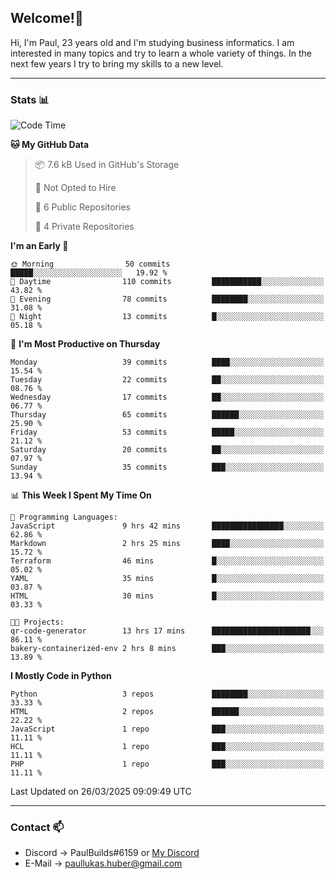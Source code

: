 ## Welcome!👋

Hi, I'm Paul, 23 years old and I'm studying business informatics. I am interested in many topics and try to learn a whole variety of things. In the next few years I try to bring my skills to a new level.

---
### Stats 📊

<!--START_SECTION:waka-->
![Code Time](http://img.shields.io/badge/Code%20Time-115%20hrs%2013%20mins-blue)

**🐱 My GitHub Data** 

> 📦 7.6 kB Used in GitHub's Storage 
 > 
> 🚫 Not Opted to Hire
 > 
> 📜 6 Public Repositories 
 > 
> 🔑 4 Private Repositories 
 > 
**I'm an Early 🐤** 

```text
🌞 Morning                50 commits          █████░░░░░░░░░░░░░░░░░░░░   19.92 % 
🌆 Daytime                110 commits         ███████████░░░░░░░░░░░░░░   43.82 % 
🌃 Evening                78 commits          ████████░░░░░░░░░░░░░░░░░   31.08 % 
🌙 Night                  13 commits          █░░░░░░░░░░░░░░░░░░░░░░░░   05.18 % 
```
📅 **I'm Most Productive on Thursday** 

```text
Monday                   39 commits          ████░░░░░░░░░░░░░░░░░░░░░   15.54 % 
Tuesday                  22 commits          ██░░░░░░░░░░░░░░░░░░░░░░░   08.76 % 
Wednesday                17 commits          ██░░░░░░░░░░░░░░░░░░░░░░░   06.77 % 
Thursday                 65 commits          ██████░░░░░░░░░░░░░░░░░░░   25.90 % 
Friday                   53 commits          █████░░░░░░░░░░░░░░░░░░░░   21.12 % 
Saturday                 20 commits          ██░░░░░░░░░░░░░░░░░░░░░░░   07.97 % 
Sunday                   35 commits          ███░░░░░░░░░░░░░░░░░░░░░░   13.94 % 
```


📊 **This Week I Spent My Time On** 

```text
💬 Programming Languages: 
JavaScript               9 hrs 42 mins       ████████████████░░░░░░░░░   62.86 % 
Markdown                 2 hrs 25 mins       ████░░░░░░░░░░░░░░░░░░░░░   15.72 % 
Terraform                46 mins             █░░░░░░░░░░░░░░░░░░░░░░░░   05.02 % 
YAML                     35 mins             █░░░░░░░░░░░░░░░░░░░░░░░░   03.87 % 
HTML                     30 mins             █░░░░░░░░░░░░░░░░░░░░░░░░   03.33 % 

🐱‍💻 Projects: 
qr-code-generator        13 hrs 17 mins      ██████████████████████░░░   86.11 % 
bakery-containerized-env 2 hrs 8 mins        ███░░░░░░░░░░░░░░░░░░░░░░   13.89 % 
```

**I Mostly Code in Python** 

```text
Python                   3 repos             ████████░░░░░░░░░░░░░░░░░   33.33 % 
HTML                     2 repos             ██████░░░░░░░░░░░░░░░░░░░   22.22 % 
JavaScript               1 repo              ███░░░░░░░░░░░░░░░░░░░░░░   11.11 % 
HCL                      1 repo              ███░░░░░░░░░░░░░░░░░░░░░░   11.11 % 
PHP                      1 repo              ███░░░░░░░░░░░░░░░░░░░░░░   11.11 % 
```




 Last Updated on 26/03/2025 09:09:49 UTC
<!--END_SECTION:waka-->

---
### Contact 📫

* Discord -> PaulBuilds#6159 or [My Discord](https://discord.gg/7kq6UnB)
* E-Mail -> paullukas.huber@gmail.com
